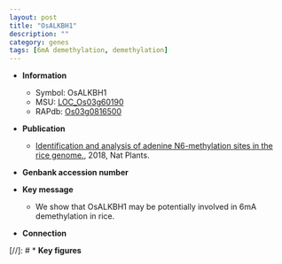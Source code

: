 ```yaml
---
layout: post
title: "OsALKBH1"
description: ""
category: genes
tags: [6mA demethylation, demethylation]
---
```


* **Information**  
    + Symbol: OsALKBH1  
    + MSU: [LOC_Os03g60190](http://rice.plantbiology.msu.edu/cgi-bin/ORF_infopage.cgi?orf=LOC_Os03g60190)  
    + RAPdb: [Os03g0816500](http://rapdb.dna.affrc.go.jp/viewer/gbrowse_details/irgsp1?name=Os03g0816500)  

* **Publication**  
    + [Identification and analysis of adenine N6-methylation sites in the rice genome.](http://www.ncbi.nlm.nih.gov/pubmed?term=Identification+and+analysis+of+adenine+N6-methylation+sites+in+the+rice+genome.%5BTitle%5D), 2018, Nat Plants.

* **Genbank accession number**  

* **Key message**  
    + We show that OsALKBH1 may be potentially involved in 6mA demethylation in rice.

* **Connection**  

[//]: # * **Key figures**  


